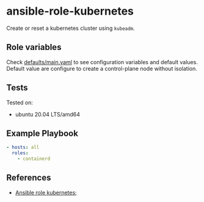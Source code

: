 # ansible-role-kubernetes

Create or reset a kubernetes cluster using `kubeadm`.

## Role variables

Check [defaults/main.yaml](./defaults/main.yaml) to see configuration variables and default values. Default value are configure to create a control-plane node without isolation.

## Tests

Tested on:
  * ubuntu 20.04 LTS/amd64

## Example Playbook

```yaml
- hosts: all
  roles:
    - containerd
```

## References

* [Ansible role kubernetes](https://github.com/geerlingguy/ansible-role-containerd);